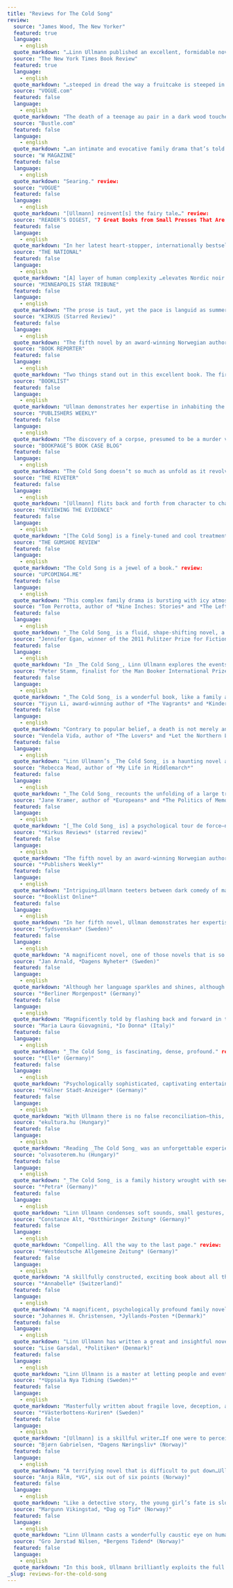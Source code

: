 ```yaml
---
title: "Reviews for The Cold Song"
review:
  source: "James Wood, The New Yorker"
  featured: true
  language:
    - english
  quote_markdown: "…Linn Ullmann published an excellent, formidable novel this year…Ullmann is very good at evoking the peculiar, charged stasis of a household in which mentally active and intellectually vital people are resolutely failing to communicate with each other—the loneliness of communality, in short. She is a very exact writer, who is unsparing of her characters: a tonic, sharp, lyrical, intelligent novelist who deserves to be better-known in English." review:
  source: "The New York Times Book Review"
  featured: true
  language:
    - english
  quote_markdown: "…steeped in dread the way a fruitcake is steeped in rum: Every page, every line, seems to glisten with vapors of sumptuous, intoxicating unease…Ullmann’s voice on the page is a lean, tough-minded thing, scrubbed and scoured of sentimentality straight through to the final, Carveresque pages, in which she pulls off an 11th-hour radiance, a tonal shift from minor to major key." review:
  source: "VOGUE.com"
  featured: false
  language:
    - english
  quote_markdown: "The death of a teenage au pair in a dark wood touches off Norwegian author Linn Ullmann’s breakout fifth novel, The Cold Song, in which the question of culpability unearths a treasure trove of tantalizing family secrets. Set at an elegant estate on Norway’s seacoast, this spare, irresistibly moody inquiry into one family’s collective memory is populated with richly ambiguous characters." review:
  source: "Bustle.com"
  featured: false
  language:
    - english
  quote_markdown: "…an intimate and evocative family drama that’s told like a thriller, and is all the more terrifying for its humanity and realism." review:
  source: "W MAGAZINE"
  featured: false
  language:
    - english
  quote_markdown: "Searing." review:
  source: "VOGUE"
  featured: false
  language:
    - english
  quote_markdown: "[Ullmann] reinvent[s] the fairy tale…" review:
  source: "READER’S DIGEST, "7 Great Books from Small Presses That Are Worth Your Time""
  featured: false
  language:
    - english
  quote_markdown: "In her latest heart-stopper, internationally bestselling author Ullmann…combines a mysterious murder with a razor-sharp eye for family relationships." review:
  source: "THE NATIONAL"
  featured: false
  language:
    - english
  quote_markdown: "[A] layer of human complexity …elevates Nordic noir to something more than simple genre fiction… Norwegian novelist Linn ­Ullmann’s masterful fifth novel The Cold Song, while not technically a crime thriller as such, is something of a case in point – borrowing elements of the genre but combining them with those of a subtle dark domestic drama, she’s written a technically adventurous hybrid that delivers in terms of complexity of characters, the darkness of an original Grimm’s fairy tale and the heightened atmosphere of a tense thriller." review:
  source: "MINNEAPOLIS STAR TRIBUNE"
  featured: false
  language:
    - english
  quote_markdown: "The prose is taut, yet the pace is languid as summer in that before-the-storm tension…The real achievement of this novel is Ullmann’s gift to imbue the tension of a thriller via the unease of the mundane… The Cold Song is more a mystery in the way most families tend to be mysteries unto themselves." review:
  source: "KIRKUS (Starred Review)"
  featured: false
  language:
    - english
  quote_markdown: "The fifth novel by an award-winning Norwegian author and critic deserves to win her a much larger stateside readership. The latest and best from Ullmann resists categorization, except as a literary page-turner. It’s a murder mystery. It’s a multigenerational psychodrama of a dysfunctional family. And it’s a very dark comedy of manners. Yet the author’s command is such that it never reads like a pastiche or suffers from jarring shifts of tone… [Ullmann] might be best known in this country as the daughter of Ingmar Bergman and Liv Ullmann, but her accomplishment here merits more than recognition by association." review:
  source: "BOOK REPORTER"
  featured: false
  language:
    - english
  quote_markdown: "Two things stand out in this excellent book. The first is the seamless movement of multiple complex characters through several years of time plus flashbacks to a tragedy in Siri’s early childhood…The second is the impossibly perfect ending…Leo Tolstoy’s assessment of relationships, All happy families are alike; each unhappy family is unhappy in its own way, rings true in The Cold Song. The ugly secrets and tragic deaths are peculiar to Jenny Brodal and those who surround her, but Linn Ullmann’s careful revelations and delicate timing are evocative and believable to all of us — from happy and unhappy families alike." review:
  source: "BOOKLIST"
  featured: false
  language:
    - english
  quote_markdown: "Ullman demonstrates her expertise in inhabiting the minds of complex characters…Readers who appreciate an unconventional narrative flow will find this a deeply moving story of troubled relationships and unsettled memories." review:
  source: "PUBLISHERS WEEKLY"
  featured: false
  language:
    - english
  quote_markdown: "The discovery of a corpse, presumed to be a murder victim, comes very early in this involving fifth novel from Ullmann. But it serves mostly as a basis for the author’s subtle and menacing look at family dynamics…Ullmann teeters between dark comedy of manners and genuine psychological thriller, but she consistently captures the telling moments in everyday encounters, and writes seductively complex characters." review:
  source: "BOOKPAGE’S BOOK CASE BLOG"
  featured: false
  language:
    - english
  quote_markdown: "The Cold Song doesn’t so much as unfold as it revolves, around the sudden disappearance of Milla, the young and beautiful summer nanny hired to take care of Siri and Jon’s two children. The real ‘meat’ of the novel rests in its keen and unflinching exposure of the inner lives of its characters, revealed in brief narrative spurts that shift back and forth in time. The result is riveting." review:
  source: "THE RIVETER"
  featured: false
  language:
    - english
  quote_markdown: "[Ullmann] flits back and forth from character to character with cinematic ease…The Cold Song’s palpability chilled and captivated me in a way no blood splatter could. I didn’t blink." review:
  source: "REVIEWING THE EVIDENCE"
  featured: false
  language:
    - english
  quote_markdown: "[The Cold Song] is a finely-tuned and cool treatment of the tensions in a modern family…Lin Ullman is the daughter of Ingmar Bergman and Liv Ullman and the book has something of the quality of the films the two made together. Much is unspoken, much must be inferred, but the psychological atmosphere of the novel settles over the reader and enfolds us, making us determined to find out what we can about these characters who are so vividly alive in all their flaws and imperfections." review:
  source: "THE GUMSHOE REVIEW"
  featured: false
  language:
    - english
  quote_markdown: "The Cold Song is a jewel of a book." review:
  source: "UPCOMING4.ME"
  featured: false
  language:
    - english
  quote_markdown: "This complex family drama is bursting with icy atmosphere…The Cold Song is beautifully written." review:
  source: "Tom Perrotta, author of *Nine Inches: Stories* and *The Leftovers*"
  featured: false
  language:
    - english
  quote_markdown: "_The Cold Song_ is a fluid, shape-shifting novel, a family saga that turns into an erotically charged drama and then takes a darker turn into the terrain of a murder mystery. Linn Ullmann is an unusually talented and sympathetic writer, able to inhabit a wide range of characters and bring them all vividly to life." review:
  source: "Jennifer Egan, winner of the 2011 Pulitzer Prize for Fiction and the 2010 National Book Critics Circle Award"
  featured: false
  language:
    - english
  quote_markdown: "In _The Cold Song_, Linn Ullmann explores the events surrounding a young woman’s murder in brief, haunting flashes that imbue the intimacies and betrayals of family life with the brooding magic of a Grimm’s fairy tale. This delicate, mesmerizing work attests to Ullmann’s vast storytelling powers." review:
  source: "Peter Stamm, finalist for the Man Booker International Prize 2013 and author of *We’re Flying* and *Seven Years*'"
  featured: false
  language:
    - english
  quote_markdown: "_The Cold Song_ is a wonderful book, like a family album made by a photographer who really cares for his subjects. I love the way Ullmann deals with time and perspective. Her complete freedom to jump from one character to the next and back and forth in time holds the book together as one big picture of a somehow dysfunctional and still completely normal family—a family I loved to spend time with. I admire her ability to slip into the characters of men, women, and children with ease and make them completely believable—the philandering Jon is a masterpiece. The book has the light but also the weight of a Bergman film. It doesn’t offer easy solutions but still has a kind of healing power." review:
  source: "Yiyun Li, award-winning author of *The Vagrants* and *Kinder Than Solitude*"
  featured: false
  language:
    - english
  quote_markdown: "Contrary to popular belief, a death is not merely an end but the beginning of a story. The death in _The Cold Song_ opens a Pandora’s box of human emotions, conflicts and deceptions. Readers of this novel will be reminded of the joys and complexities of living. Memories, laughter, gestures, trivialities—everything casts a shadow, and nothing leaves us safe. Linn Ullmann has mastered the art of seeing into the dark mysteries that make us who we are." review:
  source: "Vendela Vida, author of *The Lovers* and *Let the Northern Lights Erase Your Name*"
  featured: false
  language:
    - english
  quote_markdown: "Linn Ullmann’s _The Cold Song_ is a haunting novel about all the ways we endeavor to love and be loved, and the many mistakes we can make while trying. It’s suspenseful and beautifully written and so absorbing that I could not put it down. When I finished reading it, I remained in a state of awe." review:
  source: "Rebecca Mead, author of *My Life in Middlemarch*"
  featured: false
  language:
    - english
  quote_markdown: "_The Cold Song_ recounts the unfolding of a large tragedy that has already happened—the mysterious disappearance of Milla, an adolescent girl—while also showing the smaller tragedy of a faltering marriage. Combining the tension of a whodunit with the subtlety of a domestic drama, Ullmann’s riveting novel is measured, impeccably observed, and utterly chilling." review:
  source: "Jane Kramer, author of *Europeans* and *The Politics of Memory*"
  featured: false
  language:
    - english
  quote_markdown: "[_The Cold Song_ is] a psychological tour de force—not a beat wrong. The ending crept up on me, so quiet and unexpected. It’s a brilliant scene, with everybody locked in character—in the _huit clos_ finality of character—and it hits you the minute you put the book down. I stayed up half last night finishing it, and now I’m sitting bleary-eyed at my desk, paying for the pleasure." review:
  source: "*Kirkus Reviews* (starred review)"
  featured: false
  language:
    - english
  quote_markdown: "The fifth novel by an award-winning Norwegian author and critic deserves to win her a much larger stateside readership. The latest and best from Ullmann resists categorization, except as a literary page-turner. It’s a murder mystery. It’s a multigenerational psychodrama of a dysfunctional family. And it’s a very dark comedy of manners. Yet the authors command is such that it never reads like a pastiche or suffers from jarring shifts of tone." review:
  source: "*Publishers Weekly*"
  featured: false
  language:
    - english
  quote_markdown: "Intriguing…Ullmann teeters between dark comedy of manners and genuine psychological thriller, but she consistently captures the telling moments in everyday encounters, and writes seductively complex characters." review:
  source: "*Booklist Online*"
  featured: false
  language:
    - english
  quote_markdown: "In her fifth novel, Ullman demonstrates her expertise in inhabiting the minds of complex characters, including Milla’s grieving parents; a neighbor who may have been the last to see Milla alive; Siri’s aging mother; Siri’s elder daughter, who has a violent temper; and, of course, the beleaguered couple, Siri and Jon. Readers who appreciate an unconventional narrative flow will find this a deeply moving story of troubled relationships and unsettled memories." review:
  source: "*Sydsvenskan* (Sweden)"
  featured: false
  language:
    - english
  quote_markdown: "A magnificent novel, one of those novels that is so good that I wish I hadn’t read it yet, but still had it left to discover." review:
  source: "Jan Arnald, *Dagens Nyheter* (Sweden)"
  featured: false
  language:
    - english
  quote_markdown: "Although her language sparkles and shines, although she has a ruthless eye for human failings, although she succeeds in imparting something vital to the vilest of relationships, I would still claim that Linn Ullmann’s strength lies in her structural command … Her distinctive quality as a writer is quite simply—grace. And there is nothing simple about that." review:
  source: "*Berliner Morgenpost* (Germany)"
  featured: false
  language:
    - english
  quote_markdown: "Magnificently told by flashing back and forward in time, the novel is bleak, sad, emotional, and highly exciting." review:
  source: "Maria Laura Giovagnini, *Io Donna* (Italy)"
  featured: false
  language:
    - english
  quote_markdown: "_The Cold Song_ is fascinating, dense, profound." review:
  source: "*Elle* (Germany)"
  featured: false
  language:
    - english
  quote_markdown: "Psychologically sophisticated, captivating entertainment." review:
  source: "*Kölner Stadt-Anzeiger* (Germany)"
  featured: false
  language:
    - english
  quote_markdown: "With Ullmann there is no false reconciliation—this, too, makes her novel so utterly convincing." review:
  source: "ekultura.hu (Hungary)"
  featured: false
  language:
    - english
  quote_markdown: "Reading _The Cold Song_ was an unforgettable experience. The novel is a remarkably composed puzzle, where the fragmented structure is not an experiment in deconstructing the traditional novel form. The Cold Song is an ingenious game with structural elements. The characters…are real human beings and the depiction of their pain and sorrow serve as…an attempt at a healing process." review:
  source: "olvasoterem.hu (Hungary)"
  featured: false
  language:
    - english
  quote_markdown: "_The Cold Song_ is a family history wrought with secrets, pain, and sorrow and the ‘lesson’ is: despite all the hardship, life will go on." review:
  source: "*Petra* (Germany)"
  featured: false
  language:
    - english
  quote_markdown: "Linn Ullmann condenses soft sounds, small gestures, and poetry into a splendid novel about the abyss of normality." review:
  source: "Constanze Alt, *Ostthüringer Zeitung* (Germany)"
  featured: false
  language:
    - english
  quote_markdown: "Compelling. All the way to the last page." review:
  source: "*Westdeutsche Allgemeine Zeitung* (Germany)"
  featured: false
  language:
    - english
  quote_markdown: "A skillfully constructed, exciting book about all that is kept secret in a family." review:
  source: "*Annabelle* (Switzerland)"
  featured: false
  language:
    - english
  quote_markdown: "A magnificent, psychologically profound family novel that shows how minor lapses, secrets, and repressed desires can cause a major tragedy." review:
  source: "Johannes H. Christensen, *Jyllands-Posten *(Denmark)"
  featured: false
  language:
    - english
  quote_markdown: "Linn Ullmann has written a great and insightful novel…Every character is described with empathy and blindsiding psychological perception, with a story that is skillfully composed." review:
  source: "Lise Garsdal, *Politiken* (Denmark)"
  featured: false
  language:
    - english
  quote_markdown: "Linn Ullmann is a master at letting people and events hover and tremble between reality and something else…Has Linn Ullmann ever been so viciously funny as she is here?…The Cold Song has breadth, but also a compelling Nordic gravity." review:
  source: "*Uppsala Nya Tidning (Sweden)*"
  featured: false
  language:
    - english
  quote_markdown: "Masterfully written about fragile love, deception, and guilt, and about the difficult art of protecting what is most precious." review:
  source: "*Västerbottens-Kuriren* (Sweden)"
  featured: false
  language:
    - english
  quote_markdown: "[Ullmann] is a skillful writer…If one were to perceive traces of a literary inheritance, contemporaries such as Siri Hustvedt and Joyce Carol Oates, or classic authors such as Virginia Woolf, would immediately come to mind." review:
  source: "Bjørn Gabrielsen, *Dagens Næringsliv* (Norway)"
  featured: false
  language:
    - english
  quote_markdown: "A terrifying novel that is difficult to put down…Ullmann combines keen everyday observations with an obscure crime, but the dialogues also pose a number of recurring philosophical questions. Where is the border between a lie and a narrative?…an alternately riveting, humorous, and thought-provoking novel that captivates." review:
  source: "Anja Rålm, *VG*, six out of six points (Norway)"
  featured: false
  language:
    - english
  quote_markdown: "Like a detective story, the young girl’s fate is slowly revealed and the intensity increases. Not one word or phrase seems redundant, the words flow easily between the pages with exceptional precision. Almost understated, with bizarre and humorous undertones, we are drawn into an Ullmannesque universe that we don’t want to leave." review:
  source: "Margunn Vikingstad, *Dag og Tid* (Norway)"
  featured: false
  language:
    - english
  quote_markdown: "Linn Ullmann casts a wonderfully caustic eye on human flaws…With elegant circular movements Ullmann writes her way into all that one cannot talk about in a family.…[Ullmann] stands more in the tradition of the great bourgeois novel (Balzac, Stendhal, Lagerlöf)…A trace of Virginia Woolf can be heard in _The Cold Song_…easy and compelling, [Ullmann] dissects human weakness, grief, and pain." review:
  source: "Gro Jørstad Nilsen, *Bergens Tidend* (Norway)"
  featured: false
  language:
    - english
  quote_markdown: "In this book, Ullmann brilliantly exploits the full spectrum of possibilities offered by the polyphonic novel…_The Cold Song_ is a poignant novel about silence, ingeniously composed with open spaces."
_slug: reviews-for-the-cold-song
---
```

